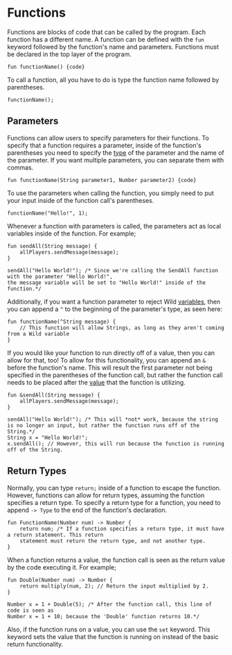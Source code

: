 # Functions
Functions are blocks of code that can be called by the program. Each function has a different name. A function can be defined with the ``fun`` keyword followed by the function's name and parameters. Functions must be declared in the top layer of the program.
``` 
fun functionName() {code}
```
To call a function, all you have to do is type the function name followed by parentheses.
```
functionName();
```

## Parameters
Functions can allow users to specify parameters for their functions. To specify that a function requires a parameter, inside of the function's parentheses you need to specify the [type](Values.md) of the parameter and the name of the parameter. If you want multiple parameters, you can separate them with commas.
```
fun functionName(String parameter1, Number parameter2) {code}
```
To use the parameters when calling the function, you simply need to put your input inside of the function call's parentheses.
```
functionName("Hello!", 1);
```
Whenever a function with parameters is called, the parameters act as local variables inside of the function.
For example;
```
fun sendAll(String message) {
	allPlayers.sendMessage(message);
}

sendAll("Hello World!"); /* Since we're calling the SendAll function with the parameter "Hello World!",
the message variable will be set to "Hello World!" inside of the function.*/
```

Additionally, if you want a function parameter to reject Wild [variables](Variables.md), then you can append a ``^`` to the beginning of the parameter's type, as seen here:
```
fun functionName(^String message) {
	// This function will allow Strings, as long as they aren't coming from a Wild variable
}
```

If you would like your function to run directly off of a value, then you can allow for that, too! To allow for this functionality, you can append an `&` before the function's name. This will result the first parameter not being specified in the parentheses of the function call, but rather the function call needs to be placed after the [value](Values.md) that the function is utilizing.
```
fun &sendAll(String message) {
	allPlayers.sendMessage(message);
}

sendAll("Hello World!"); /* This will *not* work, because the string is no longer an input, but rather the function runs off of the String.*/
String x = "Hello World!";
x.sendAll(); // However, this will run because the function is running off of the String.
```

## Return Types
Normally, you can type ``return;`` inside of a function to escape the function. However, functions can allow for return types, assuming the function specifies a return type.
To specify a return type for a function, you need to append ``-> Type`` to the end of the function's declaration.
```
fun FunctionName(Number num) -> Number {
	return num; /* If a function specifies a return type, it must have a return statement. This return
	statement must return the return type, and not another type.
}
```

When a function returns a value, the function call is seen as the return value by the code executing it.
For example;
```
fun Double(Number num) -> Number {
	return multiply(num, 2); // Return the input multiplied by 2.
}

Number x = 1 + Double(5); /* After the function call, this line of code is seen as
Number x = 1 + 10; because the 'Double' function returns 10.*/
```

Also, if the function runs on a value, you can use the ``set`` keyword. This keyword sets the value that the function is running on instead of the basic return functionality.
